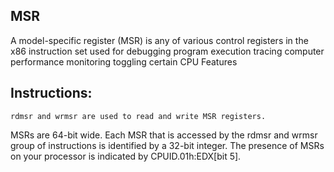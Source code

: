 MSR
---------

A model-specific register (MSR) is any of various control registers in the x86 instruction set used for
        debugging
        program execution tracing
        computer performance monitoring
        toggling certain CPU Features


Instructions:
-------------

	rdmsr and wrmsr are used to read and write MSR registers.

MSRs are 64-bit wide.
Each MSR that is accessed by the rdmsr and wrmsr group of instructions is identified by a 32-bit integer. 
The presence of MSRs on your processor is indicated by CPUID.01h:EDX[bit 5].





